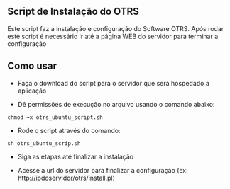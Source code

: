 ## Script de Instalação do OTRS

Este script faz a instalação e configuração do Software OTRS. Após rodar este script é necessário ir até a página WEB do servidor para terminar a configuração

## Como usar

* Faça o download do script para o servidor que será hospedado a aplicação

* Dê permissões de execução no arquivo usando o comando abaixo:

```
chmod +x otrs_ubuntu_script.sh
```

* Rode o script através do comando:

```
sh otrs_ubuntu_scrip.sh
```

* Siga as etapas até finalizar a instalação

* Acesse a url do servidor para finalizar a configuração (ex: http://ipdoservidor/otrs/install.pl)
